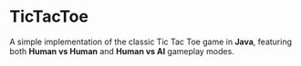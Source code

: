 # TicTacToe
A simple implementation of the classic Tic Tac Toe game in **Java**, featuring both **Human vs Human** and **Human vs AI** gameplay modes.
